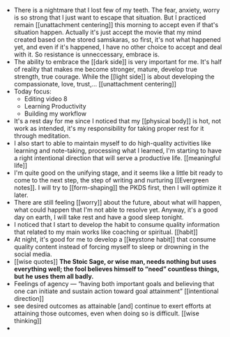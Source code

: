 - There is a nightmare that I lost few of my teeth. The fear, anxiety, worry is so strong that I just want to escape that situation. But I practiced remain [[unattachment centering]] this morning to accept even if that's situation happen. Actually it's just accept the movie that my mind created based on the stored samskaras, so first, it's not what happened yet, and even if it's happened, I have no other choice to accept and deal with it. So resistance is unneccessary, embrace is.
- The ability to embrace the [[dark side]] is very important for me. It's half of reality that makes me become stronger, mature, develop true strength, true courage. While the [[light side]] is about developing the compassionate, love, trust,... [[unattachment centering]]
- Today focus:
    - Editing video 8
    - Learning Productivity
    - Building my workflow
- It's a rest day for me since I noticed that my [[physical body]] is hot, not work as intended, it's my responsibility for taking proper rest for it through meditation.
- I also start to able to maintain myself to do high-quality activities like learning and note-taking, processing what I learned, I'm starting to have a right intentional direction that will serve a productive life. [[meaningful life]]
- I'm quite good on the unifying stage, and it seems like a little bit ready to come to the next step, the step of writing and nurturing [[Evergreen notes]]. I will try to [[form-shaping]] the PKDS first, then I will optimize it later.
- There are still feeling [[worry]] about the future, about what will happen, what could happen that I'm not able to resolve yet. Anyway, it's a good day on earth, I will take rest and have a good sleep tonight. 
- I noticed that I start to develop the habit to consume quality information that related to my main works like coaching or spiritual. [[habit]]
- At night, it's good for me to develop a [[keystone habit]] that consume quality content instead of forcing myself to sleep or drowning in the social media.
- [[wise quotes]] __The Stoic Sage, or wise man, needs nothing but uses everything well; the fool believes himself to “need” countless things, but he uses them all badly.__
- Feelings of agency — “having both important goals and believing that one can initiate and sustain action toward goal attainment” [[intentional direction]]
- see desired outcomes as attainable [and] continue to exert efforts at attaining those outcomes, even when doing so is difficult. [[wise thinking]]
- 
